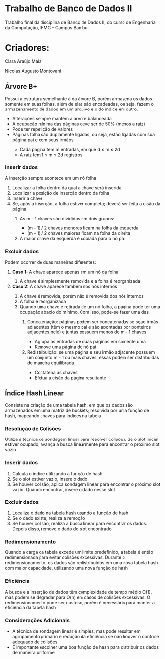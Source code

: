 # Trabalho de Banco de Dados II
Trabalho final da disciplina de Banco de Dados II, do curso de Engenharia da Computação, IFMG - Campus Bambuí.

# Criadores:
Clara Araújo Maia

Nicolas Augusto Montovani

## Árvore B+
Possui a estrutura semelhante à da árvore B, porém armazena os dados somente em suas folhas, além de elas são encadeadas, ou seja, fazem o armazenamento de dados em um arquivo e o do índice em outro.
<ul>
  <li>
    Alterações sempre mantêm a árvore balanceada
  </li>
  <li>
    A ocupação mínima das páginas deve ser de 50% (menos a raiz)
  </li>
  <li>
    Pode ter repetição de valores
  </li>
  <li>
    Páginas folha são duplamente ligadas, ou seja, estão ligadas com sua página pai e com seus irmãos
  </li>
  <ul style="square">
    <li>Cada página tem m entradas, em que d ≤ m ≤ 2d</li>
    <li>A raiz tem 1 ≤ m ≤ 2d registros</li>
  </ul>
</ul>

### Inserir dados
A inserção sempre acontece em um nó folha

<ol>
  <li>Localizar a folha dentro da qual a chave será inserida</li>
  <li>Localizar a posição de inserção dentro da folha</li>
  <li>Inserir a chave</li>
  <li>Se, após a inserção, a folha estiver completa; deverá ser feita a cisão da página</li>
  <ol>
    <li>As m - 1 chaves são divididas em dois grupos:</li>
    <ul>
      <li>(m - 1) / 2 chaves menores ficam na folha da esquerda</li>
      <li>(m - 1) / 2 chaves maiores ficam na folha da direita</li>
    </ul>
    <li>A maior chave da esquerda é copiada para o nó pai</li>
  </ol>
</ol>

### Excluir dados
Podem ocorrer de duas maneiras diferentes:
<ol>
  <li><strong>Caso 1:</strong> A chave aparece apenas em um nó da folha</li>
  <ol>
    <li>A chave é simplesmente removida e a folha é reorganizada</li>
  </ol>
  <li><strong>Caso 2:</strong> A chave aparece também nos nós internos</li>
  <ol>
    <li>A chave é removida, porém não é removida dos nós internos</li>
    <li>A folha é reorganizada</li>
    <li>Quando uma chave é retirada de um nó folha, a página pode ter uma ocupação abaxio do mínimo. Com isso, pode-se fazer uma das </li>
    <ol>
      <li>Concatenação: páginas podem ser concatenadas se sçao irmãs adjacentes (têm o mesmo pai e são apontadas por ponteiros adjacentes nele) e juntas possuem menos de m - 1 chaves</li>
      <ul>
        <li>Agrupa as entradas de duas páginas em somente uma</li>
        <li>Remove uma página do nó pai</li>
      </ul>
      <li>Redistribuição: se uma página e seu irmão adjacente possuem um conjunto m - 1 ou mais chaves, essas podem ser distribuídas de maneira equilibrada</li>
      <ul>
        <li>Contatena as chaves</li>
        <li>Efetua a cisão da página resultante</li>
      </ul>
    </ol>
  </ol>
</ol>

## Índice Hash Linear
Consiste na criação de uma tabela hash, em que os dados são armazenados em uma matriz de buckets; resolvida por uma função de hash, mapeando chaves para índices na tabela

### Resolução de Colisões
Utiliza a técnica de sondagem linear para resolver colisões. Se o slot inicial estiver ocupado, avança a busca linearmente para encontrar o próximo slot vazio

### Inserir dados
<ol>
  <li>Calcula o índice utilizando a função de hash</li>
  <li>Se o slot estiver vazio, insere o dado</li>
  <li>Se houver colisão, aplica sondagem linear para encontrar o próximo slot vazio. Quando encontrar, insere o dado nesse slot</li>
</ol>

### Excluir dados
<ol>
  <li>Localiza o dado na tabela hash usando a função de hash</li>
  <li>Se o dado existe, realiza a remoção</li>
  <li>Se houver colisão, realiza a busca linear para encontrar os dados. Depois disso, remove o dado do slot encontrado</li>
</ol>

### Redimensionamento
Quando a carga da tabela excede um limite predefinido, a tabela é então redimensionada para evitar colisões excessivas. Durante o redimensionamento, os dados são redistribuídos em uma nova tabela hash com maior capacidade, utilizando uma nova função de hash

### Eficiência
A busca e a inserção de dados têm complexidade de tempo médio O(1), mas podem se degradar para O(n) em casos de colisões excessivas. O redimensionamento pode ser custoso, porém é necessário para manter a eficiência da tabela hash

### Considerações Adicionais
<ul>
  <li>A técnica de sondagem linear é simples, mas pode resultar em agrupamento primário e redução da eficiência se não houver o controle adequado de colisões</li>
  <li>É importante escolher uma boa função de hash para distribuir os dados de maneira uniforme</li>
</ul>
